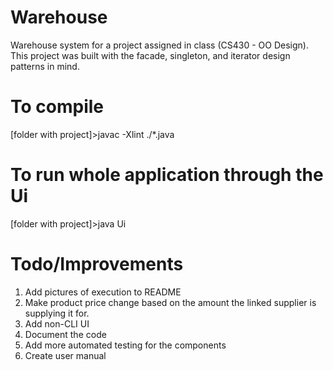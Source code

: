 # Warehouse
Warehouse system for a project assigned in class (CS430 - OO Design).
This project was built with the facade, singleton, and iterator design patterns in mind.

# To compile
[folder with project]>javac -Xlint ./*.java

# To run whole application through the Ui
[folder with project]>java Ui

# Todo/Improvements
1. Add pictures of execution to README
2. Make product price change based on the amount the linked supplier is supplying it for.
3. Add non-CLI UI
4. Document the code
5. Add more automated testing for the components
6. Create user manual
